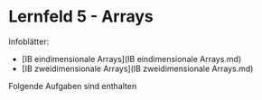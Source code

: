 # Lernfeld 5 - Arrays

Infoblätter: 
* [IB eindimensionale Arrays](IB eindimensionale Arrays.md)
* [IB zweidimensionale Arrays](IB zweidimensionale Arrays.md)


Folgende Aufgaben sind enthalten

